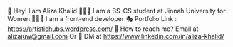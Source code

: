 👋 Hey! I am Aliza Khalid
👩🏻‍🎓 I am a BS-CS student at Jinnah University for Women
👩🏼‍💻 I am a front-end developer
🎭 Portfolio Link : https://artistichubs.wordpress.com/
💬 How to reach me? Email at alizajuw@gmail.com 
Or
💬 DM at https://www.linkedin.com/in/aliza-khalid/
